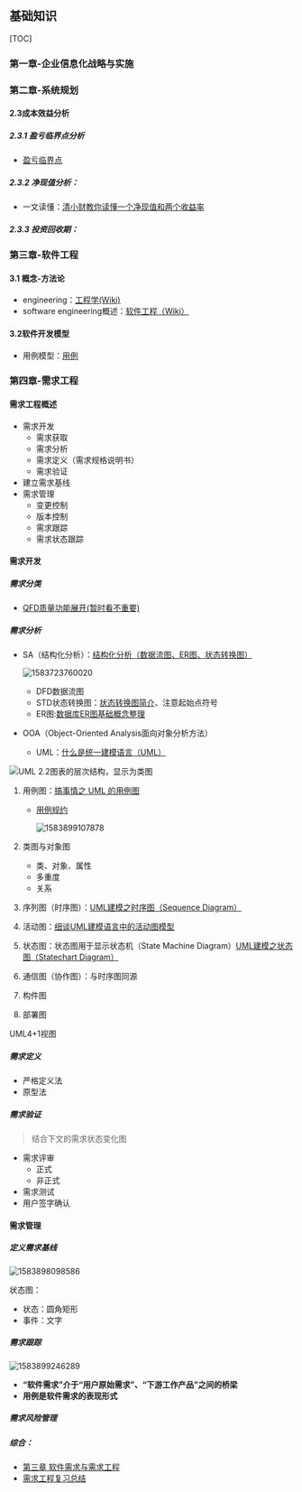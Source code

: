 ## 基础知识

[TOC]

### 第一章-企业信息化战略与实施

### 第二章-系统规划

#### 2.3成本效益分析

##### 2.3.1 盈亏临界点分析

-  [盈亏临界点](https://baike.baidu.com/item/%E7%9B%88%E4%BA%8F%E4%B8%B4%E7%95%8C%E7%82%B9)

##### 2.3.2 净现值分析：

- 一文读懂：[清小财教你读懂一个净现值和两个收益率](https://mp.weixin.qq.com/s/oNfpSgfh15gvK4BLkLdDGg)

##### 2.3.3 投资回收期：

### 第三章-软件工程

#### 3.1 概念-方法论

- engineering：[工程学(Wiki)](https://zh.wikipedia.org/wiki/%E5%B7%A5%E7%A8%8B%E5%AD%A6)
- software engineering概述：[软件工程（Wiki）](https://zh.wikipedia.org/wiki/%E8%BD%AF%E4%BB%B6%E5%B7%A5%E7%A8%8B)

#### 3.2软件开发模型

- 用例模型：[用例](https://zh.wikipedia.org/wiki/%E7%94%A8%E4%BE%8B)

### 第四章-需求工程

#### 需求工程概述

- 需求开发
  - 需求获取
  - 需求分析
  - 需求定义（需求规格说明书）
  - 需求验证
- 建立需求基线
- 需求管理
  - 变更控制
  - 版本控制
  - 需求跟踪
  - 需求状态跟踪

#### 需求开发

##### 需求分类

- [QFD质量功能展开(暂时看不重要)](https://mp.weixin.qq.com/s/12D2PcIUGYarSE4Y_OHRGA)

##### 需求分析

- SA（结构化分析）：[结构化分析（数据流图、ER图、状态转换图）](https://blog.csdn.net/ya0017230/article/details/88576487)

  ![1583723760020](D:\GitHub\SAEngineer\SAEngineer\_static\1583723760020.png)

  - DFD数据流图
  - STD状态转换图：[状态转换图简介](https://blog.csdn.net/qq_15037231/article/details/60467339)、注意起始点符号
  - ER图:[数据库ER图基础概念整理](https://www.jianshu.com/p/9ff938e3a498)

- OOA（Object-Oriented Analysis面向对象分析方法）
  
  - UML：[什么是统一建模语言（UML）](https://www.visual-paradigm.com/cn/guide/uml-unified-modeling-language/what-is-uml/)

![UML 2.2图表的层次结构，显示为类图](D:\GitHub\SAEngineer\SAEngineer\_static\UML_diagrams_overview.svg.png)

1. 用例图：[搞事情之 UML 的用例图](https://juejin.im/post/5c32204651882526093f7298)

   - [用例规约](http://www.edbiji.com/doccenter/showdoc/150/nav/3000.html)

     ![1583899107878](D:\GitHub\SAEngineer\SAEngineer\_static\1583899107878.png)

2. 类图与对象图
   - 类、对象、属性
   - 多重度
   - 关系

3. 序列图（时序图）：[UML建模之时序图（Sequence Diagram）](https://www.cnblogs.com/ywqu/archive/2009/12/22/1629426.html)

4. 活动图：[细谈UML建模语言中的活动图模型](http://www.woshipm.com/pd/555549.html)

5. 状态图：状态图用于显示状态机（State Machine Diagram）[UML建模之状态图（Statechart Diagram）](https://www.cnblogs.com/ywqu/archive/2009/12/17/1626043.html)

6. 通信图（协作图）：与时序图同源

7. 构件图

8. 部署图

UML4+1视图

##### 需求定义

- 严格定义法
- 原型法

##### 需求验证

> 结合下文的需求状态变化图

- 需求评审
  - 正式
  - 非正式
- 需求测试
- 用户签字确认

#### 需求管理

##### 定义需求基线

![1583898098586](D:\GitHub\SAEngineer\SAEngineer\_static\1583898098586.png)

状态图：

- 状态：圆角矩形
- 事件：文字

##### 需求跟踪

![1583899246289](D:\GitHub\SAEngineer\SAEngineer\_static\1583899246289.png)

- **“软件需求”介于“用户原始需求”、“下游工作产品”之间的桥梁**
- **用例是软件需求的表现形式**

##### 需求风险管理

##### 综合：

- [第三章 软件需求与需求工程](https://www.jianshu.com/p/784274332104)
- [需求工程复习总结](https://blog.kilingzhang.com/2017/05/28/%E9%9C%80%E6%B1%82%E5%B7%A5%E7%A8%8B%E5%A4%8D%E4%B9%A0%E6%80%BB%E7%BB%93/)